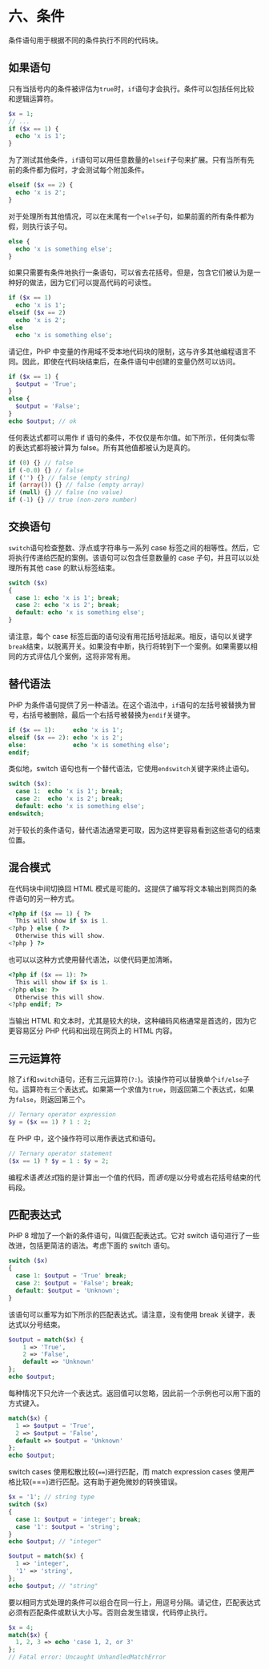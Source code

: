 # 六、条件

条件语句用于根据不同的条件执行不同的代码块。

## 如果语句

只有当括号内的条件被评估为`true`时，`if`语句才会执行。条件可以包括任何比较和逻辑运算符。

```php
$x = 1;
// ...
if ($x == 1) {
  echo 'x is 1';
}

```

为了测试其他条件，`if`语句可以用任意数量的`elseif`子句来扩展。只有当所有先前的条件都为假时，才会测试每个附加条件。

```php
elseif ($x == 2) {
  echo 'x is 2';
}

```

对于处理所有其他情况，可以在末尾有一个`else`子句，如果前面的所有条件都为假，则执行该子句。

```php
else {
  echo 'x is something else';
}

```

如果只需要有条件地执行一条语句，可以省去花括号。但是，包含它们被认为是一种好的做法，因为它们可以提高代码的可读性。

```php
if ($x == 1)
  echo 'x is 1';
elseif ($x == 2)
  echo 'x is 2';
else
  echo 'x is something else';

```

请记住，PHP 中变量的作用域不受本地代码块的限制，这与许多其他编程语言不同。因此，即使在代码块结束后，在条件语句中创建的变量仍然可以访问。

```php
if ($x == 1) {
  $output = 'True';
}
else {
  $output = 'False';
}
echo $output; // ok

```

任何表达式都可以用作 if 语句的条件，不仅仅是布尔值。如下所示，任何类似零的表达式都将被计算为 false。所有其他值都被认为是真的。

```php
if (0) {} // false
if (-0.0) {} // false
if ('') {} // false (empty string)
if (array()) {} // false (empty array)
if (null) {} // false (no value)
if (-1) {} // true (non-zero number)

```

## 交换语句

`switch`语句检查整数、浮点或字符串与一系列 case 标签之间的相等性。然后，它将执行传递给匹配的案例。该语句可以包含任意数量的 case 子句，并且可以以处理所有其他 case 的默认标签结束。

```php
switch ($x)
{
  case 1: echo 'x is 1'; break;
  case 2: echo 'x is 2'; break;
  default: echo 'x is something else';
}

```

请注意，每个 case 标签后面的语句没有用花括号括起来。相反，语句以关键字`break`结束，以脱离开关。如果没有中断，执行将转到下一个案例。如果需要以相同的方式评估几个案例，这将非常有用。

## 替代语法

PHP 为条件语句提供了另一种语法。在这个语法中，`if`语句的左括号被替换为冒号，右括号被删除，最后一个右括号被替换为`endif`关键字。

```php
if ($x == 1):     echo 'x is 1';
elseif ($x == 2): echo 'x is 2';
else:             echo 'x is something else';
endif;

```

类似地，switch 语句也有一个替代语法，它使用`endswitch`关键字来终止语句。

```php
switch ($x):
  case 1:  echo 'x is 1'; break;
  case 2:  echo 'x is 2'; break;
  default: echo 'x is something else';
endswitch;

```

对于较长的条件语句，替代语法通常更可取，因为这样更容易看到这些语句的结束位置。

## 混合模式

在代码块中间切换回 HTML 模式是可能的。这提供了编写将文本输出到网页的条件语句的另一种方式。

```php
<?php if ($x == 1) { ?>
  This will show if $x is 1.
<?php } else { ?>
  Otherwise this will show.
<?php } ?>

```

也可以以这种方式使用替代语法，以使代码更加清晰。

```php
<?php if ($x == 1): ?>
  This will show if $x is 1.
<?php else: ?>
  Otherwise this will show.
<?php endif; ?>

```

当输出 HTML 和文本时，尤其是较大的块，这种编码风格通常是首选的，因为它更容易区分 PHP 代码和出现在网页上的 HTML 内容。

## 三元运算符

除了`if`和`switch`语句，还有三元运算符(`?:`)。该操作符可以替换单个`if/else`子句。运算符有三个表达式。如果第一个求值为`true`，则返回第二个表达式，如果为`false`，则返回第三个。

```php
// Ternary operator expression
$y = ($x == 1) ? 1 : 2;

```

在 PHP 中，这个操作符可以用作表达式和语句。

```php
// Ternary operator statement
($x == 1) ? $y = 1 : $y = 2;

```

编程术语*表达式*指的是计算出一个值的代码，而*语句*是以分号或右花括号结束的代码段。

## 匹配表达式

PHP 8 增加了一个新的条件语句，叫做匹配表达式。它对 switch 语句进行了一些改进，包括更简洁的语法。考虑下面的 switch 语句。

```php
switch ($x)
{
  case 1: $output = 'True' break;
  case 2: $output = 'False'; break;
  default: $output = 'Unknown';
}

```

该语句可以重写为如下所示的匹配表达式。请注意，没有使用 break 关键字，表达式以分号结束。

```php
$output = match($x) {
    1 => 'True',
    2 => 'False',
    default => 'Unknown'
};
echo $output;

```

每种情况下只允许一个表达式。返回值可以忽略，因此前一个示例也可以用下面的方式键入。

```php
match($x) {
  1 => $output = 'True',
  2 => $output = 'False',
  default => $output = 'Unknown'
};
echo $output;

```

switch cases 使用松散比较(`==`)进行匹配，而 match expression cases 使用严格比较(===)进行匹配。这有助于避免微妙的转换错误。

```php
$x = '1'; // string type
switch ($x)
{
  case 1: $output = 'integer'; break;
  case '1': $output = 'string';
}
echo $output; // "integer"

$output = match($x) {
  1 => 'integer',
  '1' => 'string',
};
echo $output; // "string"

```

要以相同方式处理的条件可以组合在同一行上，用逗号分隔。请记住，匹配表达式必须有匹配条件或默认大小写。否则会发生错误，代码停止执行。

```php
$x = 4;
match($x) {
  1, 2, 3 => echo 'case 1, 2, or 3'
};
// Fatal error: Uncaught UnhandledMatchError

```